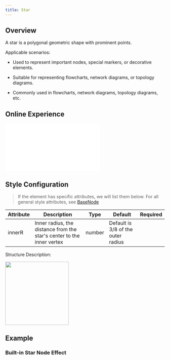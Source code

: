 ```yaml
---
title: Star
---
```


## Overview

A star is a polygonal geometric shape with prominent points.

Applicable scenarios:

- Used to represent important nodes, special markers, or decorative elements.

- Suitable for representing flowcharts, network diagrams, or topology diagrams.

- Commonly used in flowcharts, network diagrams, topology diagrams, etc.

## Online Experience

<embed src="@/common/api/elements/nodes/star.md"></embed>

## Style Configuration

> If the element has specific attributes, we will list them below. For all general style attributes, see [BaseNode](/en/manual/element/node/build-in/base-node)

| Attribute | Description                                                           | Type   | Default                            | Required |
| --------- | --------------------------------------------------------------------- | ------ | ---------------------------------- | -------- |
| innerR    | Inner radius, the distance from the star's center to the inner vertex | number | Default is 3/8 of the outer radius |

Structure Description:

<img width="200" src="https://mdn.alipayobjects.com/huamei_qa8qxu/afts/img/A*VKrvQpdqwXoAAAAAAAAAAAAAemJ7AQ/original" />

## Example

### Built-in Star Node Effect

<Playground path="element/node/demo/star.js" rid="default-star-node"></Playground>
